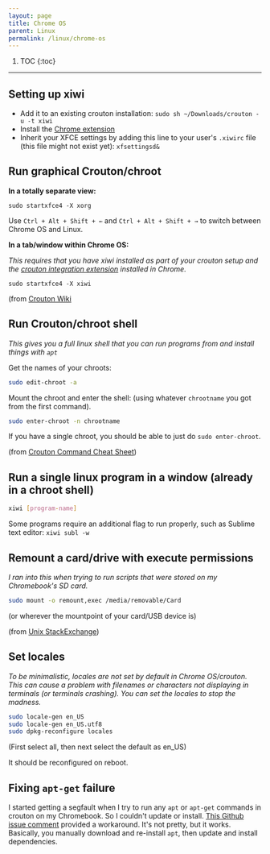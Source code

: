```yaml
---
layout: page
title: Chrome OS
parent: Linux
permalink: /linux/chrome-os
---
```


1. TOC
{:toc}

---

## Setting up xiwi

- Add it to an existing crouton installation: `sudo sh ~/Downloads/crouton -u -t xiwi`
- Install the [Chrome extension](https://goo.gl/OVQOEt)
- Inherit your XFCE settings by adding this line to your user's `.xiwirc` file (this file might not exist yet): `xfsettingsd&`

## Run graphical Crouton/chroot

**In a totally separate view:**

    sudo startxfce4 -X xorg

Use `Ctrl + Alt + Shift + ←` and `Ctrl + Alt + Shift + →` to switch between Chrome OS and Linux.

**In a tab/window within Chrome OS:**

*This requires that you have xiwi installed as part of your crouton setup and the [crouton integration extension](https://chrome.google.com/webstore/detail/crouton-integration/gcpneefbbnfalgjniomfjknbcgkbijom) installed in Chrome.*

    sudo startxfce4 -X xiwi

(from [Crouton Wiki](https://github.com/dnschneid/crouton/wiki/crouton-in-a-Chromium-OS-window-(xiwi) )

## Run Crouton/chroot shell

*This gives you a full linux shell that you can run programs from and install things with `apt`*

Get the names of your chroots:

```bash
sudo edit-chroot -a
```

Mount the chroot and enter the shell: (using whatever `chrootname` you got from the first command).

```bash
sudo enter-chroot -n chrootname
```

If you have a single chroot, you should be able to just do `sudo enter-chroot`.

(from [Crouton Command Cheat Sheet](https://github.com/dnschneid/crouton/wiki/Crouton-Command-Cheat-Sheet))

## Run a single linux program in a window (already in a chroot shell)

```bash
xiwi [program-name]
```

Some programs require an additional flag to run properly, such as Sublime text editor: `xiwi subl -w`

## Remount a card/drive with execute permissions

*I ran into this when trying to run scripts that were stored on my Chromebook's SD card.*

```bash
sudo mount -o remount,exec /media/removable/Card
```

(or wherever the mountpoint of your card/USB device is)

(from [Unix StackExchange](https://unix.stackexchange.com/questions/6821/bash-wont-execute-files))

## Set locales

*To be minimalistic, locales are not set by default in Chrome OS/crouton. This can cause a problem with filenames or characters not displaying in terminals (or terminals crashing). You can set the locales to stop the madness.*

```bash
sudo locale-gen en_US
sudo locale-gen en_US.utf8
sudo dpkg-reconfigure locales
```

(First select all, then next select the default as en_US)

It should be reconfigured on reboot.

## Fixing `apt-get` failure

I started getting a segfault when I try to run any `apt` or `apt-get` commands in crouton on my Chromebook. So I couldn't update or install. [This Github issue comment](https://github.com/dnschneid/crouton/issues/2688#issuecomment-378670878) provided a workaround. It's not pretty, but it works. Basically, you manually download and re-install `apt`, then update and install dependencies.